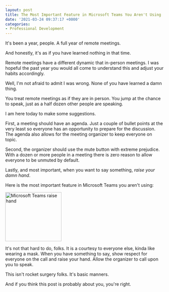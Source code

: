 ```yaml
---
layout: post
title: The Most Important Feature in Microsoft Teams You Aren't Using
date: '2021-03-24 09:37:17 +0000'
categories:
- Professional Development
---
```


<p>It's been a year, people. A full year of remote meetings.</p> <p>And honestly, it's as if you have learned nothing in that time.</p> <p>Remote meetings have a different dynamic that in-person meetings. I was hopeful the past year you would all come to understand this and adjust your habits accordingly.&nbsp;</p> <p>Well, I'm not afraid to admit I was wrong. None of you have learned a damn thing.</p> <p>You treat remote meetings as if they are in person. You jump at the chance to speak, just as a half dozen other people are speaking.&nbsp;</p> <p>I am here today to make some suggestions.&nbsp;</p> <p>First, a meeting should have an agenda. Just a couple of bullet points at the very least so everyone has an opportunity to prepare for the discussion. The agenda also allows for the meeting organizer to keep everyone on topic.</p> <p>Second, the organizer should use the mute button with extreme prejudice. With a dozen or more people in a meeting there is zero reason to allow everyone to be unmuted by default.</p> <p>Lastly, and most important, when you want to say something, <em>raise your damn hand</em>.&nbsp;</p> <p>Here is the most important feature in Microsoft Teams you aren't using:&nbsp;</p> <p><a href="https://thomaslarock.com/wp-content/uploads/2021/03/raisehand.gif"><img class="aligncenter size-full wp-image-20817" src="https://thomaslarock.com/wp-content/uploads/2021/03/raisehand.gif" alt="Microsoft Teams raise hand" width="178" height="155"></a></p>  <p>It's not that hard to do, folks. It is a courtesy to everyone else, kinda like wearing a mask. When you have something to say, show respect for everyone on the call and raise your hand. Allow the organizer to call upon you to speak. </p>   <p>This isn't rocket surgery folks. It's basic manners. </p>   <p>And if you think this post is probably about you, you're right.</p>